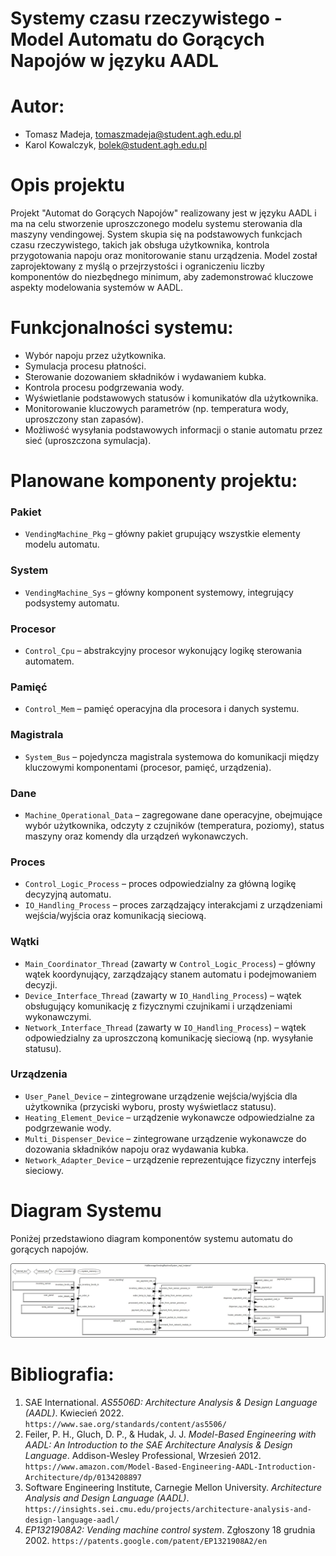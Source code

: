# Systemy czasu rzeczywistego - Model Automatu do Gorących Napojów w języku AADL

# Autor:
- Tomasz Madeja, tomaszmadeja@student.agh.edu.pl
- Karol Kowalczyk, bolek@student.agh.edu.pl

# Opis projektu

Projekt "Automat do Gorących Napojów" realizowany jest w języku AADL i ma na celu stworzenie uproszczonego modelu systemu sterowania dla maszyny vendingowej. System skupia się na podstawowych funkcjach czasu rzeczywistego, takich jak obsługa użytkownika, kontrola przygotowania napoju oraz monitorowanie stanu urządzenia. Model został zaprojektowany z myślą o przejrzystości i ograniczeniu liczby komponentów do niezbędnego minimum, aby zademonstrować kluczowe aspekty modelowania systemów w AADL.

# Funkcjonalności systemu:

- Wybór napoju przez użytkownika.
- Symulacja procesu płatności.
- Sterowanie dozowaniem składników i wydawaniem kubka.
- Kontrola procesu podgrzewania wody.
- Wyświetlanie podstawowych statusów i komunikatów dla użytkownika.
- Monitorowanie kluczowych parametrów (np. temperatura wody, uproszczony stan zapasów).
- Możliwość wysyłania podstawowych informacji o stanie automatu przez sieć (uproszczona symulacja).

# Planowane komponenty projektu:

### Pakiet
- `VendingMachine_Pkg` – główny pakiet grupujący wszystkie elementy modelu automatu.

### System
- `VendingMachine_Sys` – główny komponent systemowy, integrujący podsystemy automatu.

### Procesor
- `Control_Cpu` – abstrakcyjny procesor wykonujący logikę sterowania automatem.

### Pamięć
- `Control_Mem` – pamięć operacyjna dla procesora i danych systemu.

### Magistrala
- `System_Bus` – pojedyncza magistrala systemowa do komunikacji między kluczowymi komponentami (procesor, pamięć, urządzenia).

### Dane
- `Machine_Operational_Data` – zagregowane dane operacyjne, obejmujące wybór użytkownika, odczyty z czujników (temperatura, poziomy), status maszyny oraz komendy dla urządzeń wykonawczych.

### Proces
- `Control_Logic_Process` – proces odpowiedzialny za główną logikę decyzyjną automatu.
- `IO_Handling_Process` – proces zarządzający interakcjami z urządzeniami wejścia/wyjścia oraz komunikacją sieciową.

### Wątki
- `Main_Coordinator_Thread` (zawarty w `Control_Logic_Process`) – główny wątek koordynujący, zarządzający stanem automatu i podejmowaniem decyzji.
- `Device_Interface_Thread` (zawarty w `IO_Handling_Process`) – wątek obsługujący komunikację z fizycznymi czujnikami i urządzeniami wykonawczymi.
- `Network_Interface_Thread` (zawarty w `IO_Handling_Process`) – wątek odpowiedzialny za uproszczoną komunikację sieciową (np. wysyłanie statusu).

### Urządzenia
- `User_Panel_Device` – zintegrowane urządzenie wejścia/wyjścia dla użytkownika (przyciski wyboru, prosty wyświetlacz statusu).
- `Heating_Element_Device` – urządzenie wykonawcze odpowiedzialne za podgrzewanie wody.
- `Multi_Dispenser_Device` – zintegrowane urządzenie wykonawcze do dozowania składników napoju oraz wydawania kubka.
- `Network_Adapter_Device` – urządzenie reprezentujące fizyczny interfejs sieciowy.

# Diagram Systemu

Poniżej przedstawiono diagram komponentów systemu automatu do gorących napojów.

![Diagram automatu do napojów](vending_machine_diagram.jpg)


# Bibliografia:

1.  SAE International. *AS5506D: Architecture Analysis & Design Language (AADL)*. Kwiecień 2022. `https://www.sae.org/standards/content/as5506/`
2.  Feiler, P. H., Gluch, D. P., & Hudak, J. J. *Model-Based Engineering with AADL: An Introduction to the SAE Architecture Analysis & Design Language*. Addison-Wesley Professional, Wrzesień 2012. `https://www.amazon.com/Model-Based-Engineering-AADL-Introduction-Architecture/dp/0134208897`
3.  Software Engineering Institute, Carnegie Mellon University. *Architecture Analysis and Design Language (AADL)*. `https://insights.sei.cmu.edu/projects/architecture-analysis-and-design-language-aadl/`
4.  *EP1321908A2: Vending machine control system*. Zgłoszony 18 grudnia 2002. `https://patents.google.com/patent/EP1321908A2/en`
